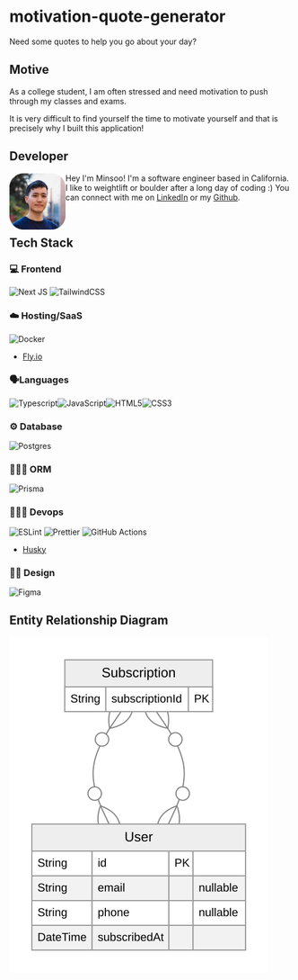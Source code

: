 # motivation-quote-generator

Need some quotes to help you go about your day?

## Motive

As a college student, I am often stressed and need motivation to push through my classes and exams.

It is very difficult to find yourself the time to motivate yourself and that is precisely why I built this application!

## Developer

<img align="left" src="public/minsoo.png" alt="image of Minsoo Kim" width="100" height="100">

Hey I'm Minsoo! I'm a software engineer based in California. I like to weightlift or boulder after a long day of coding :) You can connect with me on [LinkedIn](https://www.linkedin.com/in/minsookime/) or my [Github](https://github.com/minsooerickim).

<br/>

## Tech Stack

### 💻 Frontend

![Next JS](https://img.shields.io/badge/Next-black?style=for-the-badge&logo=next.js&logoColor=white)
![TailwindCSS](https://img.shields.io/badge/tailwindcss-%2338B2AC.svg?style=for-the-badge&logo=tailwind-css&logoColor=white)

### ☁️ Hosting/SaaS

![Docker](https://img.shields.io/badge/docker-%230db7ed.svg?style=for-the-badge&logo=docker&logoColor=white)

- [Fly.io](https://fly.io/)

### 🗣Languages

![Typescript](https://img.shields.io/badge/TypeScript-007ACC?style=for-the-badge&logo=typescript&logoColor=white)![JavaScript](https://img.shields.io/badge/javascript-%23323330.svg?style=for-the-badge&logo=javascript&logoColor=%23F7DF1E)![HTML5](https://img.shields.io/badge/html5-%23E34F26.svg?&style=for-the-badge&logo=html5&logoColor=white)![CSS3](https://img.shields.io/badge/css3-%231572B6.svg?&style=for-the-badge&logo=css3&logoColor=white)

### ⚙️ Database

![Postgres](https://img.shields.io/badge/postgres-%23316192.svg?style=for-the-badge&logo=postgresql&logoColor=white)

### 🧗🏿‍♂️ ORM

![Prisma](https://img.shields.io/badge/Prisma-3982CE?style=for-the-badge&logo=Prisma&logoColor=white)

### 🚴🏼‍♂️ Devops

![ESLint](https://img.shields.io/badge/ESLint-4B3263?style=for-the-badge&logo=eslint&logoColor=white)
![Prettier](https://img.shields.io/badge/prettier-1A2C34?style=for-the-badge&logo=prettier&logoColor=F7BA3E)
![GitHub Actions](https://img.shields.io/badge/github%20actions-%232671E5.svg?style=for-the-badge&logo=githubactions&logoColor=white)

- [Husky](https://typicode.github.io/husky/#/)

### 💅🏽 Design

![Figma](https://img.shields.io/badge/figma-%23F24E1E.svg?style=for-the-badge&logo=figma&logoColor=white)

## Entity Relationship Diagram

![umlDiagram](./prisma/ERD.svg)
